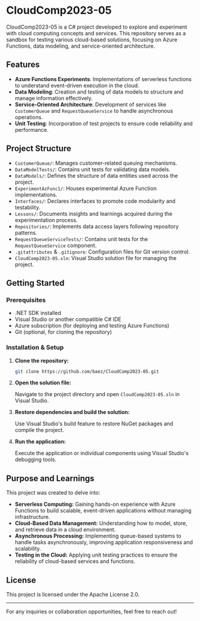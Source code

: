 # CloudComp2023-05

CloudComp2023-05 is a C# project developed to explore and experiment with cloud computing concepts and services. This repository serves as a sandbox for testing various cloud-based solutions, focusing on Azure Functions, data modeling, and service-oriented architecture.

## Features

- **Azure Functions Experiments**: Implementations of serverless functions to understand event-driven execution in the cloud.
- **Data Modeling**: Creation and testing of data models to structure and manage information effectively.
- **Service-Oriented Architecture**: Development of services like `CustomerQueue` and `RequestQueueService` to handle asynchronous operations.
- **Unit Testing**: Incorporation of test projects to ensure code reliability and performance.

## Project Structure

- `CustomerQueue/`: Manages customer-related queuing mechanisms.
- `DataModelTests/`: Contains unit tests for validating data models.
- `DataModels/`: Defines the structure of data entities used across the project.
- `ExperimentAzFunc1/`: Houses experimental Azure Function implementations.
- `Interfaces/`: Declares interfaces to promote code modularity and testability.
- `Lessons/`: Documents insights and learnings acquired during the experimentation process.
- `Repositories/`: Implements data access layers following repository patterns.
- `RequestQueueServiceTests/`: Contains unit tests for the `RequestQueueService` component.
- `.gitattributes` & `.gitignore`: Configuration files for Git version control.
- `CloudComp2023-05.sln`: Visual Studio solution file for managing the project.

## Getting Started

### Prerequisites

- .NET SDK installed
- Visual Studio or another compatible C# IDE
- Azure subscription (for deploying and testing Azure Functions)
- Git (optional, for cloning the repository)

### Installation & Setup

1. **Clone the repository:**

   ```bash
   git clone https://github.com/baez/CloudComp2023-05.git
   ```

2. **Open the solution file:**

   Navigate to the project directory and open `CloudComp2023-05.sln` in Visual Studio.

3. **Restore dependencies and build the solution:**

   Use Visual Studio's build feature to restore NuGet packages and compile the project.

4. **Run the application:**

   Execute the application or individual components using Visual Studio's debugging tools.

## Purpose and Learnings

This project was created to delve into:

- **Serverless Computing:** Gaining hands-on experience with Azure Functions to build scalable, event-driven applications without managing infrastructure.
- **Cloud-Based Data Management:** Understanding how to model, store, and retrieve data in a cloud environment.
- **Asynchronous Processing:** Implementing queue-based systems to handle tasks asynchronously, improving application responsiveness and scalability.
- **Testing in the Cloud:** Applying unit testing practices to ensure the reliability of cloud-based services and functions.

## License

This project is licensed under the Apache License 2.0.

---

For any inquiries or collaboration opportunities, feel free to reach out!

